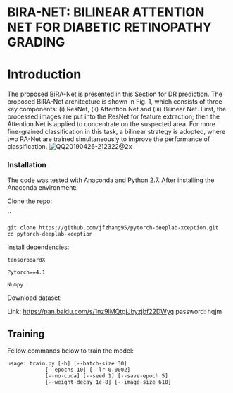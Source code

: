# BIRA-NET: BILINEAR ATTENTION NET FOR DIABETIC RETINOPATHY GRADING

# Introduction

The proposed BiRA-Net is presented in this Section for DR prediction. The proposed BiRA-Net architecture is shown in Fig. 1, which consists of three key components: (i) ResNet, (ii) Attention Net and (iii) Bilinear Net. First, the processed images are put into the ResNet for feature extraction; then
the Attention Net is applied to concentrate on the suspected area. For more fine-grained classification in this task, a bilinear strategy is adopted, where two RA-Net are trained simultaneously to improve the performance of classification. ![QQ20190426-212322@2x](/Users/zkr/Desktop/QQ20190426-212322@2x.png)

### Installation

The code was tested with Anaconda and Python 2.7. After installing the Anaconda environment:

Clone the repo:

``

```
git clone https://github.com/jfzhang95/pytorch-deeplab-xception.git
cd pytorch-deeplab-xception
```

Install dependencies:

`tensorboardX`

`Pytorch==4.1`

`Numpy`

Download dataset:

Link: https://pan.baidu.com/s/1nz9lMQtgjJbyzjbf22DWyg   password: hqjm 

## Training

Fellow commands below to train the model:

```
usage: train.py [-h] [--batch-size 30]
            [--epochs 10] [--lr 0.0002]
            [--no-cuda] [--seed 1] [--save-epoch 5]
            [--weight-decay 1e-8] [--image-size 610]
```

